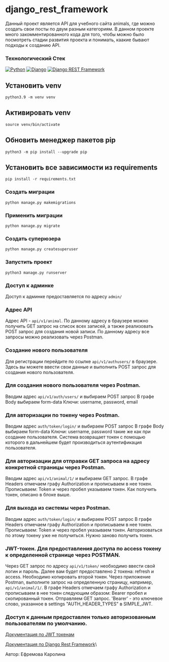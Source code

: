 # django_rest_framework
Данный проект является API для учебного сайта animals, где можно создать свои посты по двум разным категориям. 
В данном проекте много закомментированного кода для того, чтобы можно было посмотреть стадии развития проекта и
понимать, каакие бывают подходы к созданию API.  

### Технологический Стек
[![Python](https://img.shields.io/badge/-Python-464646?style=flat&logo=Python&logoColor=56C0C0&color=008080)](https://www.python.org/)
[![Django](https://img.shields.io/badge/-Django-464646?style=flat&logo=Django&logoColor=56C0C0&color=008080)](https://www.djangoproject.com/)
[![Django REST Framework](https://img.shields.io/badge/-Django%20REST%20Framework-464646?style=flat&logo=Django%20REST%20Framework&logoColor=56C0C0&color=008080)](https://www.django-rest-framework.org/)

## Установить venv 
``` python3.9 -m venv venv ```

## Активировать venv 
``` source venv/bin/activate ```

## Обновить менеджер пакетов pip 
``` python3 -m pip install --upgrade pip ```

## Установить все зависимости из requirements 
``` pip install -r requirements.txt ```

### Создать миграции
``` python manage.py makemigrations ```

### Применить миграции
``` python manage.py migrate ```

### Создать суперюзера
``` python manage.py createsuperuser ```

### Запустить проект 
``` python3 manage.py runserver ```


### Доступ к админке
Доступ к админке предоставляется по адресу `admin/`

### Адрес API
Адрес API - `api/v1/animal`. По данному адресу в браузере можно получить GET запрос на список всех записей, а также реализовать POST запрос для создания новой записи. По данному адресу все запросы можно реализовать через Postman. 

### Создание нового пользователя
Для регистрации перейдите по ссылке `api/v1/authusers/` в браузере. Здесь вы можете ввести свои данные и выполнить POST запрос для создания нового пользователя. 

### Для создания нового пользователя через Postman.
Вводим адрес `api/v1/auth/users/` и выбираем POST запрос
В графе Body выбираем form-data
Ключи: username, password, email

### Для авторизации по токену через Postman.
Вводим адрес `auth/token/login/` и выбираем POST запрос
В графе Body выбираем form-data
Ключи: username, password такие же как при создание пользователя.
Система возвращает токен с помощью которого в дальнейшем будет производиться аутентификация пользователя.

### Для авторизации для отправки GET запроса на адресу конкретной страницы через Postman.
Вводим адрес `api/v1/animal/1/` и выбираем GET запрос. 
В графе Headers отмечаем графу Authorization и прописываем в нее токен. Прописываем: Token и через пробел указываем токен. Как получить токен, описано в блоке выше. 

### Для выхода из системы через Postman.
Вводим адрес `auth/token/login/` и выбираем POST запрос
В графе Headers отмечаем графу Authorization и прописываем в нее токен. Прописываем: Token и через пробел указываем токен. Авторизоваться по этому токену уже не получиться. Нужно заново получить токен. 

### JWT-токен. Для предоставления доступа по access токену к определенной странице через POSTMAN.
Через GET запрос по адресу `api/v1/token/` необходимо ввести свой логин и пароль. Далее вам будет предоставлено 2 токена: refresh и access. Необходимо копировать второй токен. 
Через приложение Postman, выполните запрос на определенную страницу, например, `api/v1/animal/1/`. В графе Headers отмечаем графу Authorization и прописываем в нее токен следующим образом: Bearer пробел и скопированный токен. Отправляем GET запрос. 
'Bearer' - это ключевое слово, указанное в settings "AUTH_HEADER_TYPES" в SIMPLE_JWT.

### Доступ к данным предоставлен только авторизованным пользователям по умолчанию. 

[Документация по JWT токенам](https://django-rest-framework-simplejwt.readthedocs.io/en/latest/index.html)

[Документация по Django Rest Framework](https://www.django-rest-framework.org/)\



Автор: Ефремова Каролина